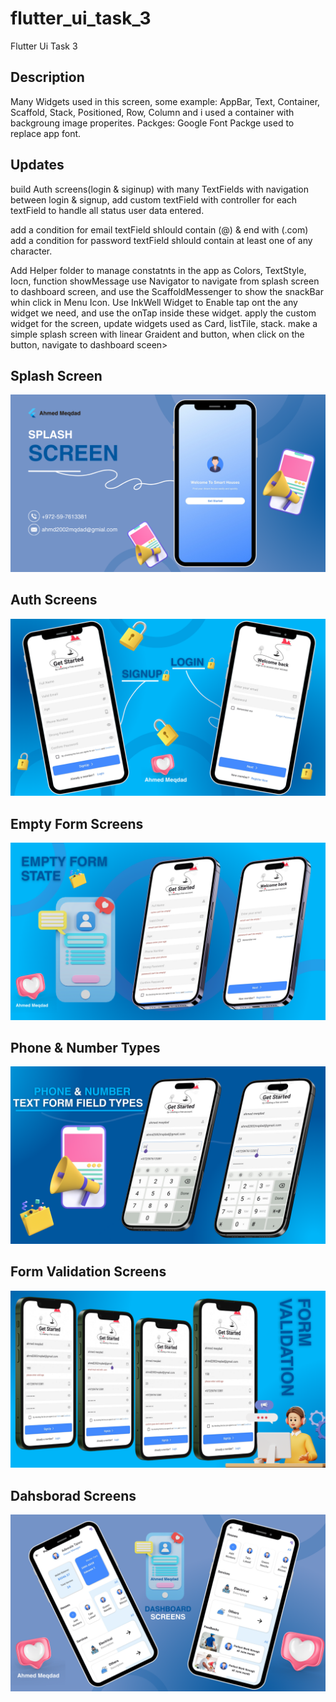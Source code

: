 # flutter_ui_task_3

Flutter Ui Task 3

## Description

Many Widgets used in this screen, some example: AppBar, Text, Container, Scaffold, Stack, Positioned, Row, Column and i used a container with backgroung image properites.
Packges: Google Font Packge used to replace app font.


## Updates

build Auth screens(login & siginup) with many TextFields with navigation between login & signup,
add custom textField with controller for each textField to handle all status user data entered.

add a condition for email textField shlould contain (@) & end with (.com)
add a condition for password textField shlould contain at least one of any character.

Add Helper folder to manage constatnts in the app as Colors, TextStyle, Iocn, function showMessage
use Navigator to navigate from splash screen to dashboard screen, and use the ScaffoldMessenger to show the snackBar whin click in Menu Icon.
Use InkWell Widget to Enable tap ont the any widget we need, and use the onTap inside these widget.
apply the custom widget for the screen, update widgets used as Card, listTile, stack.
make a simple splash screen with linear Graident and button, when click on the button, navigate to dashboard sceen>

## Splash Screen
![Screen_view](images/splash_view.png)

## Auth Screens
![Screen_view](images/auth_screen_view.png)

## Empty Form Screens
![Screen_view](images/empty_form_view.png)

## Phone & Number Types
![Screen_view](images/phone_number_view.png)

## Form Validation Screens
![Screen_view](images/form_validation.png)

## Dahsborad Screens
![Screen_view](images/dashboard_view.png)
